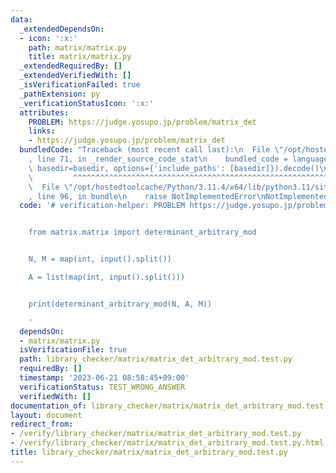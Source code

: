 ```yaml
---
data:
  _extendedDependsOn:
  - icon: ':x:'
    path: matrix/matrix.py
    title: matrix/matrix.py
  _extendedRequiredBy: []
  _extendedVerifiedWith: []
  _isVerificationFailed: true
  _pathExtension: py
  _verificationStatusIcon: ':x:'
  attributes:
    PROBLEM: https://judge.yosupo.jp/problem/matrix_det
    links:
    - https://judge.yosupo.jp/problem/matrix_det
  bundledCode: "Traceback (most recent call last):\n  File \"/opt/hostedtoolcache/Python/3.11.4/x64/lib/python3.11/site-packages/onlinejudge_verify/documentation/build.py\"\
    , line 71, in _render_source_code_stat\n    bundled_code = language.bundle(stat.path,\
    \ basedir=basedir, options={'include_paths': [basedir]}).decode()\n          \
    \         ^^^^^^^^^^^^^^^^^^^^^^^^^^^^^^^^^^^^^^^^^^^^^^^^^^^^^^^^^^^^^^^^^^^^^^^^^^^^^^^^^\n\
    \  File \"/opt/hostedtoolcache/Python/3.11.4/x64/lib/python3.11/site-packages/onlinejudge_verify/languages/python.py\"\
    , line 96, in bundle\n    raise NotImplementedError\nNotImplementedError\n"
  code: '# verification-helper: PROBLEM https://judge.yosupo.jp/problem/matrix_det


    from matrix.matrix import determinant_arbitrary_mod


    N, M = map(int, input().split())

    A = list(map(int, input().split()))


    print(determinant_arbitrary_mod(N, A, M))

    '
  dependsOn:
  - matrix/matrix.py
  isVerificationFile: true
  path: library_checker/matrix/matrix_det_arbitrary_mod.test.py
  requiredBy: []
  timestamp: '2023-06-21 08:58:45+09:00'
  verificationStatus: TEST_WRONG_ANSWER
  verifiedWith: []
documentation_of: library_checker/matrix/matrix_det_arbitrary_mod.test.py
layout: document
redirect_from:
- /verify/library_checker/matrix/matrix_det_arbitrary_mod.test.py
- /verify/library_checker/matrix/matrix_det_arbitrary_mod.test.py.html
title: library_checker/matrix/matrix_det_arbitrary_mod.test.py
---
```

